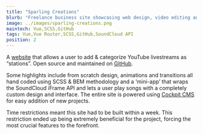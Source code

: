 ```yaml
---
title: "Sparling Creations"
blurb: "Freelance business site showcasing web design, video editing and music production talents. Written primarily in Vue."
image: ../images/sparling-creations.png
maintech: Vue,SCSS,GitHub
tags: Vue,Vue Router,SCSS,GitHub,SoundCloud API
position: 2
---
```

A [website](https://livestreamradio.netlify.com/) that allows a user to add & categorize YouTube livestreams as “stations”. Open source and maintained on [GitHub](https://github.com/sparlos/livestream-radio).

Some highlights include from scratch design, animations and transitions all hand coded using SCSS & BEM methodology and a ‘mini-app’ that wraps the SoundCloud iFrame API and lets a user play songs with a completely custom design and interface. The entire site is powered using [Cockpit CMS](https://getcockpit.com/) for easy addition of new projects.

Time restrictions meant this site had to be built within a week. This restriction ended up being extremely beneficial for the project, forcing the most crucial features to the forefront.
